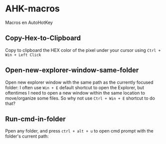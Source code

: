 # AHK-macros
Macros en AutoHotKey

## Copy-Hex-to-Clipboard
Copy to clipboard the HEX color of the pixel under your cursor using `Ctrl + Win + Left Click`

## Open-new-explorer-window-same-folder
Open new explorer window with the same path as the currently focused folder: I often use `Win + E` default shortcut to open the Explorer, but oftentimes I need to open a new window within the same location to move/organize some files. So why not use `Ctrl + Win + E` shortcut to do that?

## Run-cmd-in-folder
Ppen any folder, and press `ctrl + alt + u` to open cmd prompt with the folder's current path:
